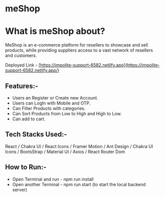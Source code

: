 # meShop

# What is meShop about?

MeShop is an e-commerce platform for resellers to showcase and sell products, while providing suppliers access to a vast network of resellers and customers.

Deployed Link - [https://impolite-support-6582.netlify.app](https://impolite-support-6582.netlify.app/)

## Features:-

- Users an Register or Create new Account.
- Users can LogIn with Mobile and OTP.
- Can Filter Products with categories.
- Can Sort Products from Low to High and High to Low.
- Can add to cart.

## Tech Stacks Used:-

React / Chakra UI / React Icons / Framer Motion / Ant Design / Chakra UI Icons / BootsStrap / Material UI / Axios / React Router Dom

## How to Run:-

- Open Terminal and run - npm run install
- Open another Terminal - npm run start (to start the local backend server)




